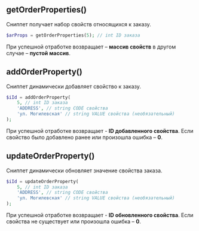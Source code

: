 ## getOrderProperties()

Сниппет получает набор свойств относящихся к заказу.

```php
$arProps = getOrderProperties(5); // int ID заказа
```

При успешной отработке возвращает – **массив свойств** в другом случае – **пустой массив**.

## addOrderProperty()

Сниппет динамически добавляет свойство к заказу.

```php
$iId = addOrderProperty(
    5, // int ID заказа
    'ADDRESS', // string CODE свойства
    'ул. Могилевская' // string VALUE свойства (необязательный)
);
```

При успешной отработке возвращает - **ID добавленного свойства**. Если свойство было добавлено ранее или произошла ошибка –  **0**.

## updateOrderProperty()

Сниппет динамически обновляет значение свойства заказа.

```php
$iId = updateOrderProperty(
    5, // int ID заказа
    'ADDRESS', // string CODE свойства
    'ул. Могилевская' // string VALUE свойства (необязательный)
);
```

При успешной отработке возвращает - **ID обновленного свойства**.  Если свойства не существует или произошла ошибка –  **0**.